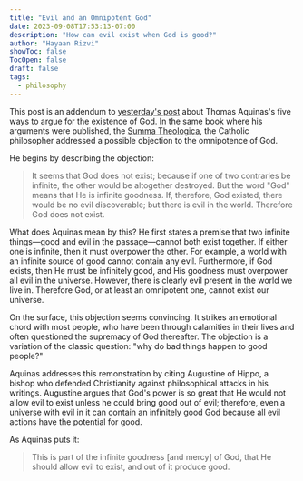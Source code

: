 ```yaml
---
title: "Evil and an Omnipotent God"
date: 2023-09-08T17:53:13-07:00
description: "How can evil exist when God is good?"
author: "Hayaan Rizvi"
showToc: false
TocOpen: false
draft: false
tags:
  - philosophy
---
```


This post is an addendum to [yesterday's post](../0016) about Thomas Aquinas's five ways to argue for the existence of God. In the same book where his arguments were published, the [Summa Theologica](https://www.newadvent.org/summa/1002.htm#article3), the Catholic philosopher addressed a possible objection to the omnipotence of God.

He begins by describing the objection:

> It seems that God does not exist; because if one of two contraries be infinite, the other would be altogether destroyed. But the word "God" means that He is infinite goodness. If, therefore, God existed, there would be no evil discoverable; but there is evil in the world. Therefore God does not exist.

What does Aquinas mean by this? He first states a premise that two infinite things—good and evil in the passage—cannot both exist together. If either one is infinite, then it must overpower the other. For example, a world with an infinite source of good cannot contain any evil. Furthermore, if God exists, then He must be infinitely good, and His goodness must overpower all evil in the universe. However, there is clearly evil present in the world we live in. Therefore God, or at least an omnipotent one, cannot exist our universe.

On the surface, this objection seems convincing. It strikes an emotional chord with most people, who have been through calamities in their lives and often questioned the supremacy of God thereafter. The objection is a variation of the classic question: "why do bad things happen to good people?"

Aquinas addresses this remonstration by citing Augustine of Hippo, a bishop who defended Christianity against philosophical attacks in his writings. Augustine argues that God's power is so great that He would not allow evil to exist unless he could bring good out of evil; therefore, even a universe with evil in it can contain an infinitely good God because all evil actions have the potential for good.

As Aquinas puts it:

> This is part of the infinite goodness [and mercy] of God, that He should allow evil to exist, and out of it produce good.